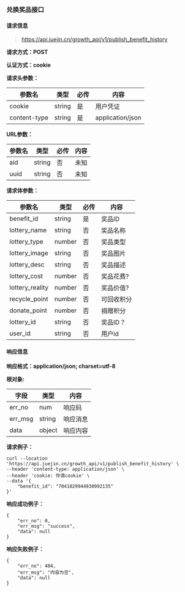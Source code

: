 ### 兑换奖品接口

#### 请求信息

> https://api.juejin.cn/growth_api/v1/publish_benefit_history

**请求方式：POST**

**认证方式：cookie**

**请求头参数：**

| 参数名       | 类型   | 必传 | 内容             |
| ------------ | ------ | ---- | ---------------- |
| cookie       | string | 是   | 用户凭证         |
| content-type | string | 是   | application/json |

**URL参数：**

| 参数名 | 类型   | 必传 | 内容 |
| ------ | ------ | ---- | ---- |
| aid    | string | 否   | 未知 |
| uuid   | string | 否   | 未知 |

**请求体参数：**

| 参数名             | 类型     | 必传  | 内容    |
|-----------------|--------|-----|-------|
| benefit_id      | string | 是   | 奖品ID  |
| lottery_name    | string | 否   | 奖品名称  |
| lottery_type    | number | 否   | 奖品类型  |
| lottery_image   | string | 否   | 奖品图片  | 
| lottery_desc    | string | 否   | 奖品描述  | 
| lottery_cost    | number | 否   | 奖品花费? | 
| lottery_reality | number | 否   | 奖品价值? | 
| recycle_point   | number | 否   | 可回收积分 | 
| donate_point    | number | 否   | 捐赠积分  |
| lottery_id      | string | 否   | 奖品ID？ |
| user_id         | string | 否   | 用户id  |





#### 响应信息

**响应格式：application/json; charset=utf-8**

**根对象:**

| 字段    | 类型   | 内容     |
| ------- | ------ | -------- |
| err_no  | num    | 响应码   |
| err_msg | string | 响应消息 |
| data    | object | 响应内容 |



**请求例子：**

```
curl --location 'https://api.juejin.cn/growth_api/v1/publish_benefit_history' \
--header 'content-type: application/json' \
--header 'cookie: 你滴cookie' \
--data '{
    "benefit_id": "7041029944930992135"
}'
```



**响应成功例子：**

```
{
    "err_no": 0,
    "err_msg": "success",
    "data": null
}
```



**响应失败例子：**

```
{
    "err_no": 404,
    "err_msg": "内容为空",
    "data": null
}
```

